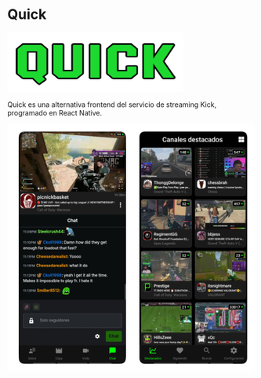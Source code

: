 # Quick

![Logo](./logo.png)

Quick es una alternativa frontend del servicio de streaming Kick, programado en React Native.


![Preview image1](./preview.png)